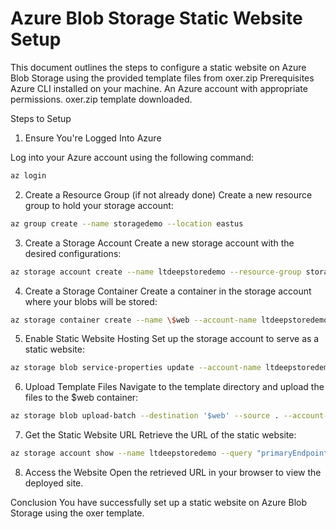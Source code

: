 # Azure Blob Storage Static Website Setup
This document outlines the steps to configure a static website on Azure Blob Storage using the provided template files from oxer.zip
Prerequisites
Azure CLI installed on your machine.
An Azure account with appropriate permissions.
oxer.zip template downloaded.

Steps to Setup

1. Ensure You're Logged Into Azure

Log into your Azure account using the following command:
```bash
az login
```

2. Create a Resource Group (if not already done)
Create a new resource group to hold your storage account:
```bash
az group create --name storagedemo --location eastus
```

3. Create a Storage Account
Create a new storage account with the desired configurations:
```bash
az storage account create --name ltdeepstoredemo --resource-group storagedemo --location eastus --sku Standard_RAGRS --kind StorageV2 --min-tls-version TLS1_2 --allow-blob-public-access true
```

4. Create a Storage Container
Create a container in the storage account where your blobs will be stored:
```bash
az storage container create --name \$web --account-name ltdeepstoredemo
```
5. Enable Static Website Hosting
Set up the storage account to serve as a static website:
```bash
az storage blob service-properties update --account-name ltdeepstoredemo --static-website --index-document index.html --404-document 404.html
```

6. Upload Template Files
Navigate to the template directory and upload the files to the $web container:
```bash
az storage blob upload-batch --destination '$web' --source . --account-name ltdeepstoredemo
```

7. Get the Static Website URL
Retrieve the URL of the static website:
```bash
az storage account show --name ltdeepstoredemo --query "primaryEndpoints.web" --output tsv
```

8. Access the Website
Open the retrieved URL in your browser to view the deployed site.

Conclusion
You have successfully set up a static website on Azure Blob Storage using the oxer template.
